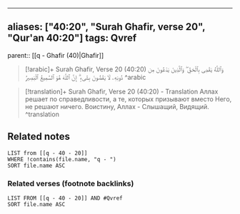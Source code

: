 
---
aliases: ["40:20", "Surah Ghafir, verse 20", "Qur'an 40:20"]
tags: Qvref
---

parent:: [[q - Ghafir (40)|Ghafir]]

> [!arabic]+ Surah Ghafir, Verse 20 (40:20)
> <span class="quran-arabic">وَٱللَّهُ يَقْضِى بِٱلْحَقِّ ۖ وَٱلَّذِينَ يَدْعُونَ مِن دُونِهِۦ لَا يَقْضُونَ بِشَىْءٍ ۗ إِنَّ ٱللَّهَ هُوَ ٱلسَّمِيعُ ٱلْبَصِيرُ</span>
^arabic

> [!translation]+ Surah Ghafir, Verse 20 (40:20) - Translation
> Аллах решает по справедливости, а те, которых призывают вместо Него, не решают ничего. Воистину, Аллах - Слышащий, Видящий.
^translation



## Related notes
```dataview
LIST from [[q - 40 - 20]]
WHERE !contains(file.name, "q - ")
SORT file.name ASC
```

### Related verses (footnote backlinks)
```dataview
LIST FROM [[q - 40 - 20]] AND #Qvref
SORT file.name ASC
```

